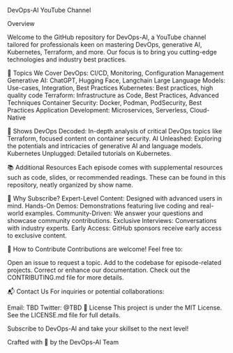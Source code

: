 DevOps-AI YouTube Channel

Overview

Welcome to the GitHub repository for DevOps-AI, a YouTube channel tailored for professionals keen on mastering DevOps, generative AI, Kubernetes, Terraform, and more. Our focus is to bring you cutting-edge technologies and industry best practices.

🎯 Topics We Cover
DevOps: CI/CD, Monitoring, Configuration Management
Generative AI: ChatGPT, Hugging Face, Langchain
Large Language Models: Use-cases, Integration, Best Practices
Kubernetes: Best practices, high quality code
Terraform: Infrastructure as Code, Best Practices, Advanced Techniques
Container Security: Docker, Podman, PodSecurity, Best Practices
Application Development: Microservices, Serverless, Cloud-Native

🎥 Shows
DevOps Decoded: In-depth analysis of critical DevOps topics like Terraform,
focused content on container security.
AI Unleashed: Exploring the potentials and intricacies of generative AI and language models.
Kubernetes Unplugged: Detailed tutorials on Kubernetes.


📚 Additional Resources
Each episode comes with supplemental resources such as code, slides, or recommended readings. These can be found in this repository, neatly organized by show name.

🌟 Why Subscribe?
Expert-Level Content: Designed with advanced users in mind.
Hands-On Demos: Demonstrations featuring live coding and real-world examples.
Community-Driven: We answer your questions and showcase community contributions.
Exclusive Interviews: Conversations with industry experts.
Early Access: GitHub sponsors receive early access to exclusive content.

🙏 How to Contribute
Contributions are welcome! Feel free to:

Open an issue to request a topic.
Add to the codebase for episode-related projects.
Correct or enhance our documentation.
Check out the CONTRIBUTING.md file for more details.

📬 Contact Us
For inquiries or potential collaborations:

Email: TBD
Twitter: @TBD
📃 License
This project is under the MIT License. See the LICENSE.md file for full details.

Subscribe to DevOps-AI and take your skillset to the next level!

Crafted with 💙 by the DevOps-AI Team
